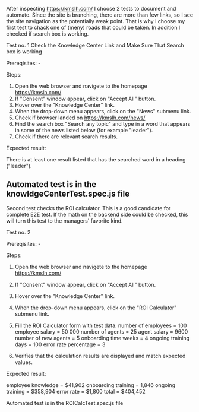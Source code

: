 After inspecting https://kmslh.com/ I choose 2 tests to document and automate. 
Since the site is branching, there are more than few links, so I see the site navigation as the potentially weak point. That is why I choose my first test to chack one of (meny) roads that could be taken. In addition I checked if search box is working.

Test no. 1 
Check the Knowledge Center Link and Make Sure That Search box is working

Prereqisites: -

Steps:

1. Open the web browser and navigete to the homepage https://kmslh.com/ 
2. If "Consent" window appear, click on "Accept All" button.
3. Hover over the "Knowledge Center" link.
4. When the drop-down menu appears, click on the "News" submenu link.
5. Check if browser landed on https://kmslh.com/news/
6. Find the search box "Search any topic" and type in a word that appears in some of the news listed below (for example "leader").
7. Check if there are relevant search results.

Expected result:

There is at least one result listed that has the searched word in a heading ("leader").

Automated test is in the knowldgeCenterTest.spec.js file
---------------------------------------------------------------------------------
Second test checks the ROI calculator. This is a good candidate for complete E2E test. If the math on the backend side could be checked, this will turn this test to the managers' favorite kind.

Test no. 2

Prereqisites: -

Steps:

1. Open the web browser and navigete to the homepage https://kmslh.com/
2. If "Consent" window appear, click on "Accept All" button.
3. Hover over the "Knowledge Center" link.
4. When the drop-down menu appears, click on the "ROI Calculator" submenu link.
5. Fill the ROI Calculator form with test data.
number of employees = 100
employee salary = 50 000
number of agents = 25
agent salary = 9600
number of new agents = 5
onboarding time weeks = 4
ongoing training days = 100
error rate percentage = 3
 
6.  Verifies that the calculation results are displayed and match expected values.

Expected result:

employee knowledge = $41,902
onboarding training = 1,846
ongoing training = $358,904
error rate = $1,800
total = $404,452

Automated test is in the ROICalcTest.spec.js file